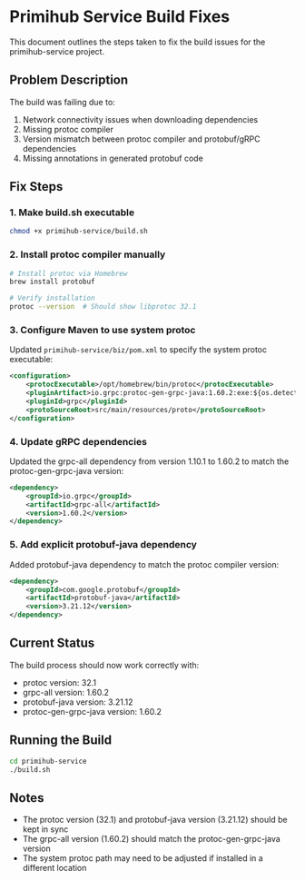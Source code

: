 # Primihub Service Build Fixes

This document outlines the steps taken to fix the build issues for the primihub-service project.

## Problem Description
The build was failing due to:
1. Network connectivity issues when downloading dependencies
2. Missing protoc compiler
3. Version mismatch between protoc compiler and protobuf/gRPC dependencies
4. Missing annotations in generated protobuf code

## Fix Steps

### 1. Make build.sh executable
```bash
chmod +x primihub-service/build.sh
```

### 2. Install protoc compiler manually
```bash
# Install protoc via Homebrew
brew install protobuf

# Verify installation
protoc --version  # Should show libprotoc 32.1
```

### 3. Configure Maven to use system protoc
Updated `primihub-service/biz/pom.xml` to specify the system protoc executable:
```xml
<configuration>
    <protocExecutable>/opt/homebrew/bin/protoc</protocExecutable>
    <pluginArtifact>io.grpc:protoc-gen-grpc-java:1.60.2:exe:${os.detected.classifier}</pluginArtifact>
    <pluginId>grpc</pluginId>
    <protoSourceRoot>src/main/resources/proto</protoSourceRoot>
</configuration>
```

### 4. Update gRPC dependencies
Updated the grpc-all dependency from version 1.10.1 to 1.60.2 to match the protoc-gen-grpc-java version:
```xml
<dependency>
    <groupId>io.grpc</groupId>
    <artifactId>grpc-all</artifactId>
    <version>1.60.2</version>
</dependency>
```

### 5. Add explicit protobuf-java dependency
Added protobuf-java dependency to match the protoc compiler version:
```xml
<dependency>
    <groupId>com.google.protobuf</groupId>
    <artifactId>protobuf-java</artifactId>
    <version>3.21.12</version>
</dependency>
```

## Current Status
The build process should now work correctly with:
- protoc version: 32.1
- grpc-all version: 1.60.2  
- protobuf-java version: 3.21.12
- protoc-gen-grpc-java version: 1.60.2

## Running the Build
```bash
cd primihub-service
./build.sh
```

## Notes
- The protoc version (32.1) and protobuf-java version (3.21.12) should be kept in sync
- The grpc-all version (1.60.2) should match the protoc-gen-grpc-java version
- The system protoc path may need to be adjusted if installed in a different location

